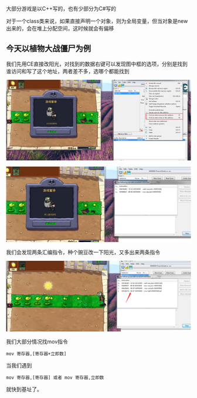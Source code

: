 大部分游戏是以C++写的，也有少部分为C#写的

对于一个class类来说，如果直接声明一个对象，则为全局变量，但当对象是new出来的，会在堆上分配空间，这时候就会有偏移

今天以植物大战僵尸为例
---

我们先用CE直接改阳光，对找到的数据右键可以发现图中框的选项，分别是找到谁访问和写了这个地址，两者差不多，选哪个都能找到

![](https://raw.githubusercontent.com/Whitebird0/tuchuang/main/QQ%E6%88%AA%E5%9B%BE20211010012432.png)

![](https://raw.githubusercontent.com/Whitebird0/tuchuang/main/QQ%E6%88%AA%E5%9B%BE20211010012704.png)

我们会发现两条汇编指令，种个豌豆改一下阳光，又多出来两条指令

![](https://raw.githubusercontent.com/Whitebird0/tuchuang/main/QQ%E6%88%AA%E5%9B%BE20211010012721.png)

我们大部分情况找mov指令

    mov 寄存器,[寄存器+立即数]
    
当我们遇到

    mov 寄存器,[寄存器] 或者 mov 寄存器,立即数
    
就快到基址了。
        
